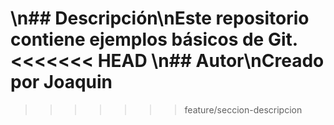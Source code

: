 \n## Descripción\nEste repositorio contiene ejemplos básicos de Git.
<<<<<<< HEAD
\n## Autor\nCreado por Joaquin
=======
>>>>>>> feature/seccion-descripcion
